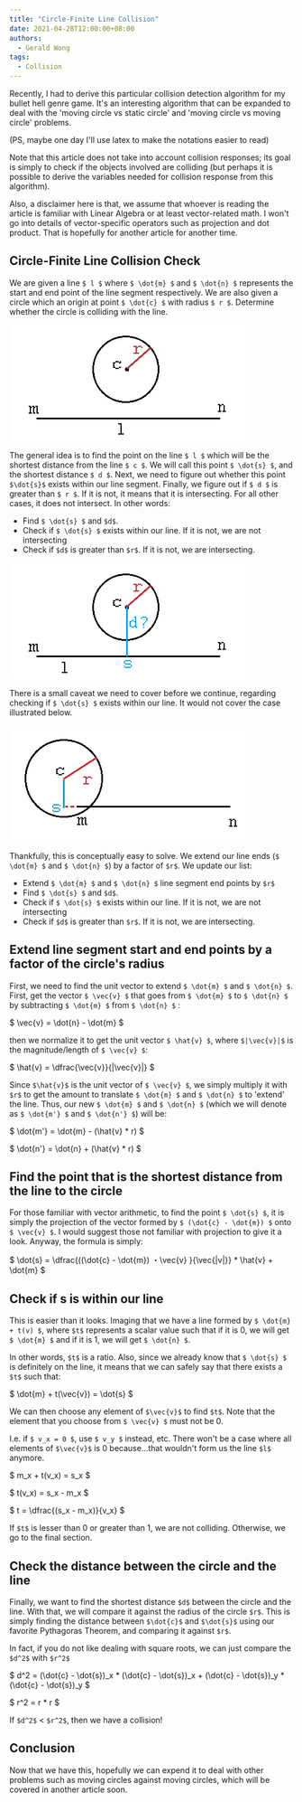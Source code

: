 ```yaml
---
title: "Circle-Finite Line Collision"
date: 2021-04-28T12:00:00+08:00
authors:
  - Gerald Wong
tags:
  - Collision
---
```


Recently, I had to derive this particular collision detection algorithm for my bullet hell genre game. It's an interesting algorithm that can be expanded to deal with the 'moving circle vs static circle' and 'moving circle vs moving circle' problems.  

<!--more-->

(PS, maybe one day I'll use latex to make the notations easier to read)

Note that this article does not take into account collision responses; its goal is simply to check if the objects involved are colliding (but perhaps it is possible to derive the variables needed for collision response from this algorithm).

Also, a disclaimer here is that, we assume that whoever is reading the article is familiar with Linear Algebra or at least vector-related math. I won't go into details of vector-specific operators such as projection and dot product. That is hopefully for another article for another time.

## Circle-Finite Line Collision Check

We are given a line `$ l $` where `$ \dot{m} $` and `$ \dot{n} $` represents the start and end point of the line segment respectively. We are also given a circle which an origin at point `$ \dot{c} $` with radius `$ r $`. Determine whether the circle is colliding with the line.

![](/img/blog_img/20210428_circle_line_collision/1.jpg)

The general idea is to find the point on the line `$ l $` which will be the shortest distance from the line `$ c $`. We will call this point `$ \dot{s} $`, and the shortest distance `$ d $`. Next, we need to figure out whether this point `$\dot{s}$` exists within our line segment. Finally, we figure out if `$ d $` is greater than `$ r $`. If it is not, it means that it is intersecting. For all other cases, it does not intersect. In other words:

- Find `$ \dot{s} $` and `$d$`.
- Check if `$ \dot{s} $` exists within our line. If it is not, we are not intersecting
- Check if `$d$` is greater than `$r$`. If it is not, we are intersecting.

![](/img/blog_img/20210428_circle_line_collision/2.jpg)

There is a small caveat we need to cover before we continue, regarding checking if `$ \dot{s} $` exists within our line. It would not cover the case illustrated below.

![](/img/blog_img/20210428_circle_line_collision/3.jpg)

Thankfully, this is conceptually easy to solve. We extend our line ends (`$ \dot{m} $` and `$ \dot{n} $`) by a factor of  `$r$`. We update our list:

- Extend `$ \dot{m} $` and `$ \dot{n} $` line segment end points by `$r$`
- Find `$ \dot{s} $` and `$d$`.
- Check if `$ \dot{s} $` exists within our line. If it is not, we are not intersecting
- Check if `$d$` is greater than `$r$`. If it is not, we are intersecting.

## Extend line segment start and end points by a factor of the circle's radius

First, we need to find the unit vector to extend `$ \dot{m} $` and `$ \dot{n} $`. First, get the vector `$ \vec{v} $` that goes from `$ \dot{m} $` to `$ \dot{n} $` by subtracting `$ \dot{m} $` from `$ \dot{n} $` :


$ \vec{v} = \dot{n} - \dot{m} $  

then we normalize it to get the unit vector `$ \hat{v} $`, where `$|\vec{v}|$` is the magnitude/length of `$ \vec{v} $`:

$ \hat{v} = \dfrac{\vec{v}}{|\vec{v}|} $

Since `$\hat{v}$` is the unit vector of `$ \vec{v} $`, we simply multiply it with `$r$` to get the amount to translate `$ \dot{m} $` and `$ \dot{n} $` to 'extend' the line. Thus, our new `$ \dot{m} $` and `$ \dot{n} $` (which we will denote as `$ \dot{m'} $` and `$ \dot{n'} $`) will be:

$ \dot{m'} = \dot{m} - (\hat{v} * r) $

$ \dot{n'} = \dot{n} + (\hat{v} * r) $

## Find the point that is the shortest distance from the line to the circle

For those familiar with vector arithmetic, to find the point `$ \dot{s} $`, it is simply the projection of the vector formed by `$ (\dot{c} - \dot{m}) $` onto `$ \vec{v} $`. I would suggest those not familiar with projection to give it a look. Anyway, the formula is simply:


$ \dot{s} = \dfrac{((\dot{c} - \dot{m}) ・\vec{v} }{\vec{|v|}}  *  \hat{v} + \dot{m} $

## Check if s is within our line

This is easier than it looks. Imaging that we have a line formed by `$ \dot{m} + t(v) $`, where `$t$` represents a scalar value such that if it is 0, we will get `$ \dot{m} $` and if it is 1, we will get `$ \dot{n} $`. 

In other words, `$t$` is a ratio. Also, since we already know that `$ \dot{s} $` is definitely on the line, it means that we can safely say that there exists a `$t$` such that:


$ \dot{m} + t(\vec{v}) = \dot{s} $


We can then choose any element of `$\vec{v}$` to find `$t$`. Note that the element that you choose from  `$ \vec{v} $` must not be 0. 

I.e. if `$ v_x = 0 $`, use `$ v_y $` instead, etc. There won't be a case where all elements of `$\vec{v}$` is 0 because...that wouldn't form us the line `$l$` anymore.


$ m_x + t(v_x) = s_x $

$ t(v_x) = s_x - m_x $

$ t = \dfrac{(s_x - m_x)}{v_x} $


If `$t$` is lesser than 0 or greater than 1, we are not colliding. Otherwise, we go to the final section.

## Check the distance between the circle and the line

Finally, we want to find the shortest distance `$d$` between the circle and the line. With that, we will compare it against the radius of the circle `$r$`. This is simply finding the distance between `$\dot{c}$` and `$\dot{s}$` using our favorite Pythagoras Theorem, and comparing it against `$r$`.

In fact, if you do not like dealing with square roots, we can just compare the `$d^2$` with `$r^2$` 

$ d^2 = (\dot{c} - \dot{s})_x * (\dot{c} - \dot{s})_x + (\dot{c} - \dot{s})_y * (\dot{c} - \dot{s})_y $

$ r^2 = r * r $

If `$d^2$` < `$r^2$`, then we have a collision!

## Conclusion

Now that we have this, hopefully we can expend it to deal with other problems such as moving circles against moving circles, which will be covered in another article soon.




